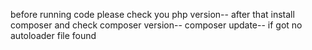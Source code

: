 before running code please check you php version--
after that install composer
and check composer version--
composer update-- if got no autoloader file found
